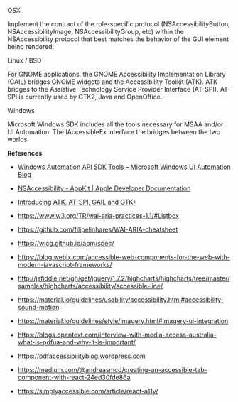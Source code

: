 OSX

Implement the contract of the role-specific protocol (NSAccessibilityButton, NSAccessibilityImage,  NSAccessibilityGroup, etc) within the NSAccessibility protocol that best matches the behavior of the GUI element being rendered.

Linux / BSD

For GNOME applications, the GNOME Accessibility Implementation Library (GAIL) bridges GNOME widgets and the Accessibility Toolkit (ATK). ATK bridges to the Assistive Technology Service Provider Interface (AT-SPI). AT-SPI is currently used by GTK2, Java and OpenOffice.

Windows 

Microsoft Windows SDK includes all the tools necessary for MSAA and/or UI Automation.  The IAccessibleEx interface the bridges between the two worlds.

**References**

* [Windows Automation API SDK Tools – Microsoft Windows UI Automation Blog](https://blogs.msdn.microsoft.com/winuiautomation/2009/06/03/windows-automation-api-sdk-tools/)

* [NSAccessibility - AppKit | Apple Developer Documentation](https://developer.apple.com/reference/appkit/nsaccessibility)

* [Introducing ATK, AT-SPI, GAIL and GTK+](https://developer.gnome.org/accessibility-devel-guide/stable/dev-start-5.html.en)

* https://www.w3.org/TR/wai-aria-practices-1.1/#Listbox

* https://github.com/filipelinhares/WAI-ARIA-cheatsheet

* https://wicg.github.io/aom/spec/

* https://blog.webix.com/accessible-web-components-for-the-web-with-modern-javascript-frameworks/

* http://jsfiddle.net/gh/get/jquery/1.7.2/highcharts/highcharts/tree/master/samples/highcharts/accessibility/accessible-line/

* https://material.io/guidelines/usability/accessibility.html#accessibility-sound-motion

* https://material.io/guidelines/style/imagery.html#imagery-ui-integration

* https://blogs.opentext.com/interview-with-media-access-australia-what-is-pdfua-and-why-it-is-important/

* https://pdfaccessibilityblog.wordpress.com

* https://medium.com/@andreasmcd/creating-an-accessible-tab-component-with-react-24ed30fde86a

* https://simplyaccessible.com/article/react-a11y/